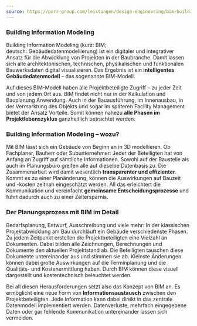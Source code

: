 ```yaml
---
source: https://porr-group.com/leistungen/design-engineering/bim-building-information-modeling
---
```

### Building Information Modeling

Building Information Modeling (kurz: BIM; deutsch: Gebäudedatenmodellierung) ist ein digitaler und integrativer Ansatz für die Abwicklung von Projekten in der Baubranche. Damit lassen sich alle architektonischen, technischen, physikalischen und funktionalen Bauwerksdaten digital visualisieren. Das Ergebnis ist ein **intelligentes Gebäudedatenmodell** – das sogenannte BIM-Modell.

Auf dieses BIM-Modell haben alle Projektbeteiligte Zugriff – zu jeder Zeit und von jedem Ort aus. BIM findet nicht nur in der Kalkulation und Bauplanung Anwendung. Auch in der Bauausführung, im Innenausbau, in der Vermarktung des Objekts und sogar im späteren Facility Management bietet der Ansatz Vorteile. Somit können nahezu **alle Phasen im Projektlebenszyklus** ganzheitlich betrachtet werden.

### Building Information Modeling – wozu?

Mit BIM lässt sich ein Gebäude von Beginn an in 3D modellieren. Ob Fachplaner, Bauherr oder Subunternehmer: Jeder der Beteiligten hat von Anfang an Zugriff auf sämtliche Informationen. Sowohl auf der Baustelle als auch im Planungsbüro greifen alle auf dieselbe Datenbasis zu. Die Zusammenarbeit wird damit wesentlich **transparenter und effizienter**. Kommt es zu einer Planänderung, können die Auswirkungen auf Bauzeit und -kosten zeitnah eingeschätzt werden. All das erleichtert die Kommunikation und vereinfacht **gemeinsame Entscheidungsprozesse** und führt dadurch auch zu einer Zeitersparnis.

### Der Planungsprozess mit BIM im Detail

Bedarfsplanung, Entwurf, Ausschreibung und viele mehr: In der klassischen Projektabwicklung am Bau durchläuft ein Gebäude verschiedenste Phasen. Zu jedem Zeitpunkt erstellen die Projektbeteiligten eine Vielzahl an Dokumenten. Dabei bilden alle Zeichnungen, Berechnungen und Dokumente den aktuellen Projektstand ab. Die Beteiligten tauschen diese Dokumente untereinander aus und stimmen sie ab. Kleinste Änderungen können dabei große Auswirkungen auf die Terminplanung und die Qualitäts- und Kostenermittlung haben. Durch BIM können diese visuell dargestellt und kostentechnisch beleuchtet werden.

Bei all diesen Herausforderungen setzt also das Konzept von BIM an. Es ermöglicht eine neue Form von **Informationsaustausch** zwischen den Projektbeteiligten. Jede Information kann dabei direkt in das zentrale Datenmodell implementiert werden. Datenverluste, mehrfach eingegebene Daten oder gar fehlende Kommunikation untereinander lassen sich vermeiden.